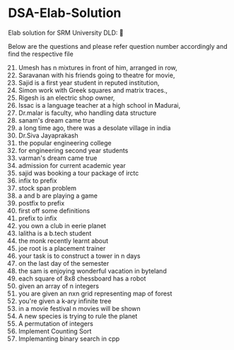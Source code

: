 # DSA-Elab-Solution
Elab solution for SRM University DLD: 🏫


Below are the questions and please refer question number accordingly and find the respective file

21. Umesh has n mixtures in front of him, arranged in row,
23. Saravanan with his friends going to theatre for movie,
26. Sajid is a first year student in reputed institution,
27. Simon work with Greek squares and matrix traces.,
28. Rigesh is an electric shop owner,
29. Issac is a language teacher at a high school in Madurai,
31. Dr.malar is faculty, who handling data structure
32. sanam's dream came true
33. a long time ago, there was a desolate village in india
35. Dr.Siva Jayaprakash
36. the popular engineering college
37. for engineering second year students
39. varman's dream came true
40. admission for current academic year
41. sajid was booking a tour package of irctc
42. infix to prefix
43. stock span problem
44. a and b are playing a game
45. postfix to prefix
46. first off some definitions
47. prefix to infix
51. you own a club in eerie planet
52. lalitha is a b.tech student
53. the monk recently learnt about
56. joe root is a placement trainer
59. your task is to construct a tower in n days
60. on the last day of the semester
61. the sam is enjoying wonderful vacation in byteland
65. each square of 8x8 chessboard has a robot
67. given an array of n integers
70. you are given an nxn grid representing map of forest
71. you're given a k‐ary infinite tree
74. in a movie festival n movies will be shown
77. A new species is trying to rule the planet
80. A permutation of integers
81. Implement Counting Sort
81. Implemanting binary search in cpp


